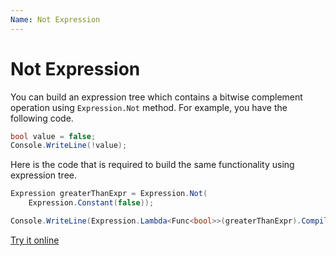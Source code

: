 ```yaml
---
Name: Not Expression
---
```


# Not Expression

You can build an expression tree which contains a bitwise complement operation using `Expression.Not` method. For example, you have the following code.

```csharp
bool value = false;
Console.WriteLine(!value);
```

Here is the code that is required to build the same functionality using expression tree. 

```csharp
Expression greaterThanExpr = Expression.Not(
    Expression.Constant(false));

Console.WriteLine(Expression.Lambda<Func<bool>>(greaterThanExpr).Compile()());
```

[Try it online](https://dotnetfiddle.net/FfdWMk)